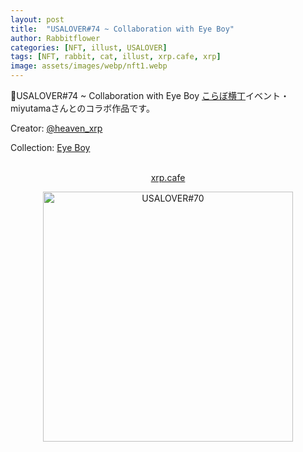 ```yaml
---
layout: post
title:  "USALOVER#74 ~ Collaboration with Eye Boy"
author: Rabbitflower
categories: [NFT, illust, USALOVER]
tags: [NFT, rabbit, cat, illust, xrp.cafe, xrp]
image: assets/images/webp/nft1.webp
---
```


🐰USALOVER#74 ~ Collaboration with Eye Boy 
<a target="_blank" href="https://newrabi.rabbitflowerdiary.com/collabo202505">こらぼ横丁</a>イベント・miyutamaさんとのコラボ作品です。  
<!--more-->
<p>Creator: <a target="_blank" href="https://x.com/@heaven_xrp">@heaven_xrp</a><br>

Collection: <a target="_blank" href="https://xrp.cafe/ja/user/rwMNoqymr2SBKRQV3DSHyS3T99d9hPDkoQ">Eye Boy</a><br>
<br>
<div style="text-align: center;"><a target="_blank" href="https://xrp.cafe/nft/000827108D3BB1B5DD412C0BC897016FC961D66C06CB9E9C5F334D6B04DB44CF" class="btn btn-primary">xrp.cafe</a></div>
</p>  

<div style="text-align: center;"><img src="https://cdn.xrp.cafe/3a5e660321e2-47c4-a74c-8e10e869c736a7c3e22ef52b-4d09-ab73-db256e29037525e2bccd74a2-4519-af32-941dc0e8330d.webp" alt="USALOVER#70" width="400px"> </div>

